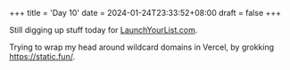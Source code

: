 +++
title = 'Day 10'
date = 2024-01-24T23:33:52+08:00
draft = false
+++

Still digging up stuff today for [LaunchYourList.com](https://www.launchyourlist.com).

Trying to wrap my head around wildcard domains in Vercel, by grokking https://static.fun/.
